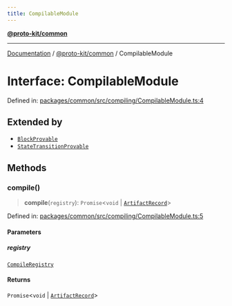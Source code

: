 ```yaml
---
title: CompilableModule
---
```


[**@proto-kit/common**](../README.md)

***

[Documentation](../../../README.md) / [@proto-kit/common](../README.md) / CompilableModule

# Interface: CompilableModule

Defined in: [packages/common/src/compiling/CompilableModule.ts:4](https://github.com/proto-kit/framework/blob/b953c754e500c62f01fbbd6d09adfb2f5577269d/packages/common/src/compiling/CompilableModule.ts#L4)

## Extended by

- [`BlockProvable`](../../protocol/interfaces/BlockProvable.md)
- [`StateTransitionProvable`](../../protocol/interfaces/StateTransitionProvable.md)

## Methods

### compile()

> **compile**(`registry`): `Promise`\<`void` \| [`ArtifactRecord`](../type-aliases/ArtifactRecord.md)\>

Defined in: [packages/common/src/compiling/CompilableModule.ts:5](https://github.com/proto-kit/framework/blob/b953c754e500c62f01fbbd6d09adfb2f5577269d/packages/common/src/compiling/CompilableModule.ts#L5)

#### Parameters

##### registry

[`CompileRegistry`](../classes/CompileRegistry.md)

#### Returns

`Promise`\<`void` \| [`ArtifactRecord`](../type-aliases/ArtifactRecord.md)\>
